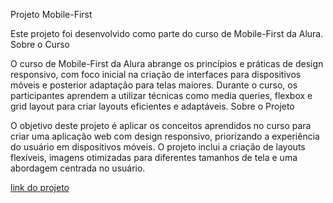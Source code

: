 Projeto Mobile-First

Este projeto foi desenvolvido como parte do curso de Mobile-First da Alura.
Sobre o Curso

O curso de Mobile-First da Alura abrange os princípios e práticas de design responsivo, com foco inicial na criação de interfaces para dispositivos móveis e posterior adaptação para telas maiores. Durante o curso, os participantes aprendem a utilizar técnicas como media queries, flexbox e grid layout para criar layouts eficientes e adaptáveis.
Sobre o Projeto

O objetivo deste projeto é aplicar os conceitos aprendidos no curso para criar uma aplicação web com design responsivo, priorizando a experiência do usuário em dispositivos móveis. O projeto inclui a criação de layouts flexíveis, imagens otimizadas para diferentes tamanhos de tela e uma abordagem centrada no usuário.


[link do projeto](https://projeto-alura-books-9aysv56cl-marconi-damascenos-projects.vercel.app/#)